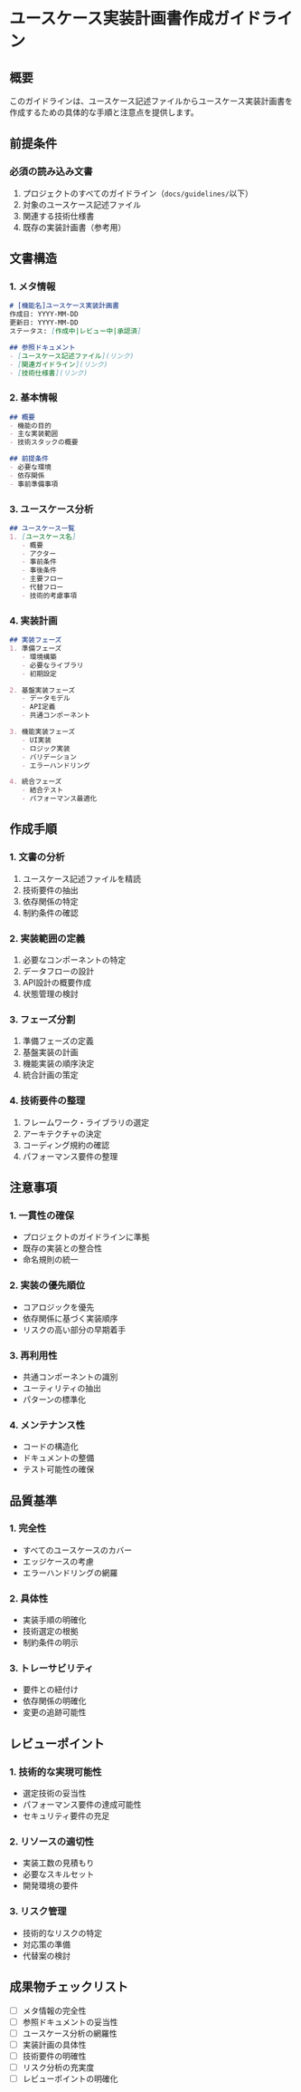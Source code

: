 # ユースケース実装計画書作成ガイドライン

## 概要

このガイドラインは、ユースケース記述ファイルからユースケース実装計画書を作成するための具体的な手順と注意点を提供します。

## 前提条件

### 必須の読み込み文書
1. プロジェクトのすべてのガイドライン（`docs/guidelines/`以下）
2. 対象のユースケース記述ファイル
3. 関連する技術仕様書
4. 既存の実装計画書（参考用）

## 文書構造

### 1. メタ情報
```markdown
# [機能名]ユースケース実装計画書
作成日: YYYY-MM-DD
更新日: YYYY-MM-DD
ステータス: [作成中|レビュー中|承認済]

## 参照ドキュメント
- [ユースケース記述ファイル](リンク)
- [関連ガイドライン](リンク)
- [技術仕様書](リンク)
```

### 2. 基本情報
```markdown
## 概要
- 機能の目的
- 主な実装範囲
- 技術スタックの概要

## 前提条件
- 必要な環境
- 依存関係
- 事前準備事項
```

### 3. ユースケース分析
```markdown
## ユースケース一覧
1. [ユースケース名]
   - 概要
   - アクター
   - 事前条件
   - 事後条件
   - 主要フロー
   - 代替フロー
   - 技術的考慮事項
```

### 4. 実装計画
```markdown
## 実装フェーズ
1. 準備フェーズ
   - 環境構築
   - 必要なライブラリ
   - 初期設定

2. 基盤実装フェーズ
   - データモデル
   - API定義
   - 共通コンポーネント

3. 機能実装フェーズ
   - UI実装
   - ロジック実装
   - バリデーション
   - エラーハンドリング

4. 統合フェーズ
   - 結合テスト
   - パフォーマンス最適化
```

## 作成手順

### 1. 文書の分析
1. ユースケース記述ファイルを精読
2. 技術要件の抽出
3. 依存関係の特定
4. 制約条件の確認

### 2. 実装範囲の定義
1. 必要なコンポーネントの特定
2. データフローの設計
3. API設計の概要作成
4. 状態管理の検討

### 3. フェーズ分割
1. 準備フェーズの定義
2. 基盤実装の計画
3. 機能実装の順序決定
4. 統合計画の策定

### 4. 技術要件の整理
1. フレームワーク・ライブラリの選定
2. アーキテクチャの決定
3. コーディング規約の確認
4. パフォーマンス要件の整理

## 注意事項

### 1. 一貫性の確保
- プロジェクトのガイドラインに準拠
- 既存の実装との整合性
- 命名規則の統一

### 2. 実装の優先順位
- コアロジックを優先
- 依存関係に基づく実装順序
- リスクの高い部分の早期着手

### 3. 再利用性
- 共通コンポーネントの識別
- ユーティリティの抽出
- パターンの標準化

### 4. メンテナンス性
- コードの構造化
- ドキュメントの整備
- テスト可能性の確保

## 品質基準

### 1. 完全性
- すべてのユースケースのカバー
- エッジケースの考慮
- エラーハンドリングの網羅

### 2. 具体性
- 実装手順の明確化
- 技術選定の根拠
- 制約条件の明示

### 3. トレーサビリティ
- 要件との紐付け
- 依存関係の明確化
- 変更の追跡可能性

## レビューポイント

### 1. 技術的な実現可能性
- 選定技術の妥当性
- パフォーマンス要件の達成可能性
- セキュリティ要件の充足

### 2. リソースの適切性
- 実装工数の見積もり
- 必要なスキルセット
- 開発環境の要件

### 3. リスク管理
- 技術的なリスクの特定
- 対応策の準備
- 代替案の検討

## 成果物チェックリスト

- [ ] メタ情報の完全性
- [ ] 参照ドキュメントの妥当性
- [ ] ユースケース分析の網羅性
- [ ] 実装計画の具体性
- [ ] 技術要件の明確性
- [ ] リスク分析の充実度
- [ ] レビューポイントの明確化